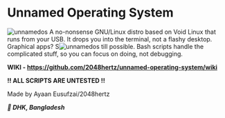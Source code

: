# Unnamed Operating System
![unnamedos](https://github.com/user-attachments/assets/51583105-813d-4001-80a7-2adb34e3ff24)
A no-nonsense GNU/Linux distro based on Void Linux that runs from your USB. It drops you into the terminal, not a flashy desktop. Graphical apps? S![unnamedos](https://github.com/user-attachments/assets/4132ad3c-5a22-4291-b814-55ad673ea0f4)
till possible. Bash scripts handle the complicated stuff, so you can focus on doing, not debugging.

**WIKI - https://github.com/2048hertz/unnamed-operating-system/wiki**

**!! ALL SCRIPTS ARE UNTESTED !!**

Made by Ayaan Eusufzai/2048hertz

_**📍 DHK, Bangladesh**_
